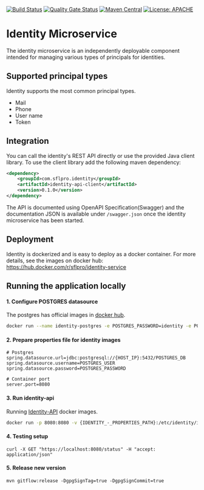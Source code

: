 [![Build Status](https://travis-ci.org/sflpro/identity.svg?branch=master)](https://travis-ci.org/sflpro/identity)
[![Quality Gate Status](https://sonarcloud.io/api/project_badges/measure?project=com.sflpro.identity%3Aidentity&metric=alert_status)](https://sonarcloud.io/dashboard?id=com.sflpro.identity%3Aidentity)
[![Maven Central](https://maven-badges.herokuapp.com/maven-central/com.sflpro.identity/identity/badge.svg)](https://maven-badges.herokuapp.com/maven-central/com.sflpro.identity/identity/)
[![License: APACHE](https://img.shields.io/badge/license-Apache%20License%202.0-b)](https://opensource.org/licenses/Apache-2.0)


# Identity Microservice
The identity microservice is an independently deployable component intended for managing various types of principals for identities.

## Supported principal types
Identity supports the most common principal types. 
* Mail
* Phone
* User name
* Token

## Integration

You can call the identity's REST API directly or use the provided Java client library. To use the client library add the 
following maven dependency:
```xml
<dependency>
    <groupId>com.sflpro.identity</groupId>
    <artifactId>identity-api-client</artifactId>
    <version>0.1.0</version>
</dependency>
```

The API is documented using OpenAPI Specification(Swagger) and the documentation JSON is available under `/swagger.json` 
once the identity microservice has been started. 

## Deployment

Identity is dockerized and is easy to deploy as a docker container. For more details, see the images on docker hub:  
https://hub.docker.com/r/sflpro/identity-service

## Running the application locally

#### 1. Configure POSTGRES datasource
The postgres has official images in [docker hub](https://hub.docker.com/_/postgres).
```bash
docker run --name identity-postgres -e POSTGRES_PASSWORD=identity -e POSTGRES_USER=identity -e POSTGRES_DB=identity -p 5432:5432 -d postgres:11
```

#### 2. Prepare properties file for identity images
```properties
# Postgres
spring.datasource.url=jdbc:postgresql://{HOST_IP}:5432/POSTGRES_DB
spring.datasource.username=POSTGRES_USER
spring.datasource.password=POSTGRES_PASSWORD

# Container port
server.port=8080
```

#### 3. Run identity-api
Running [Identity-API](https://hub.docker.com/r/sflpro/identity-service) docker images.
```bash
docker run -p 8080:8080 -v {IDENTITY_-_PROPERTIES_PATH}:/etc/identity/identity.properties sflpro/identity-api:0.1.0 --spring.config.location=etc/identity/identity.properties
```

#### 4. Testing setup
```curl
curl -X GET "https://localhost:8080/status" -H "accept: application/json"
```

#### 5. Release new version
```mvn
mvn gitflow:release -DgpgSignTag=true -DgpgSignCommit=true
```